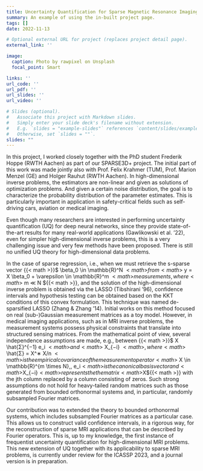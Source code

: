 ```yaml
---
title: Uncertainty Quantification for Sparse Magnetic Resonance Imaging
summary: An example of using the in-built project page.
tags: []
date: 2022-11-13

# Optional external URL for project (replaces project detail page).
external_link: ''

image:
  caption: Photo by rawpixel on Unsplash
  focal_point: Smart

links: ''
url_code: ''
url_pdf: ''
url_slides: ''
url_video: ''

# Slides (optional).
#   Associate this project with Markdown slides.
#   Simply enter your slide deck's filename without extension.
#   E.g. `slides = "example-slides"` references `content/slides/example-slides.md`.
#   Otherwise, set `slides = ""`.
slides: ""
---
```


In this project, I worked closely together with the PhD student Frederik Hoppe (RWTH Aachen) as part of our SPARSE3D+ project.
The initial part of this work was made jointly also with Prof. Felix Krahmer (TUM), Prof. Marion Menzel (GE) and Holger Rauhut
(RWTH Aachen). In high-dimensional inverse problems, the estimators are non-linear and given as solutions of optimization problems.
And given a certain noise distribution, the goal is to characterize the probability distribution of the parameter estimates. This is
particularly important in application in safety-critical fields such as self-driving cars, aviation or medical imaging.

Even though many researchers are interested in performing uncertainty quantification (UQ) for deep neural networks, since they provide state-of-the-art
results for many real-world applications (Gawlikowski et al. ’22), even for simpler high-dimensional inverse problems, this is a very
challenging issue and very few methods have been proposed. There is still no unified UQ theory for high-dimensional data problems.

In the case of sparse regression, i.e., when we must retrieve the s-sparse vector {{< math >}}$ \beta_0 \in \mathbb{R}^N ${{< math >}}
from {{< math >}}$ y = X \beta_0 + \varepsilon \in \mathbb{R}^m ${{< math >}} measurements, where {{< math >}}$ m ≪ N ${{< math >}},
and the solution of the high-dimensional inverse problem is obtained via the LASSO (Tibshirani ’96), confidence intervals and hypothesis testing can be obtained
based on the KKT conditions of this convex formulation. This technique was named de-sparsified
LASSO (Zhang & Zhang ’14). Initial works on this method focused on real (sub-)Gaussian measurement
matrices as a toy model. However, in medical imaging applications, such as in MRI inverse problems, the
measurement systems possess physical constraints that translate into structured sensing matrices. From
the mathematical point of view, several independence assumptions are made, e.g., between {{< math >}}$ X \hat{Σ}^{−1} e_i ${{< math >}} and
{{< math >}}$ X_{−i} ${{< math >}}, where {{< math >}}$ \hat{Σ} = X^∗ X/n ${{< math >}} is the empirical covariance of the measurement operator {{< math >}}$ X \in \mathbb{R}^{m \times N},\, e_i${{< math >}} is the
canonical basis vector and {{< math >}}$X_{−i}${{< math >}} represents the the matrix {{< math >}}$X${{< math >}} with the jth column replaced by a column
consisting of zeros. Such strong assumptions do not hold for heavy-tailed random matrices such as those
generated from bounded orthonormal systems and, in particular, randomly subsampled Fourier matrices.


Our contribution was to extended the theory to bounded orthonormal systems, which includes subsampled
Fourier matrices as a particular case. This allows us to construct valid confidence intervals, in a rigorous
way, for the reconstruction of sparse MRI applications that can be described by Fourier operators. This is, up to my knowledge, the
first instance of frequentist uncertainty quantification for high-dimensional MRI problems. This new extension of UQ together with
its applicability to sparse MRI problems, is currently under review for the ICASSP 2023, and a journal version is in preparation.
